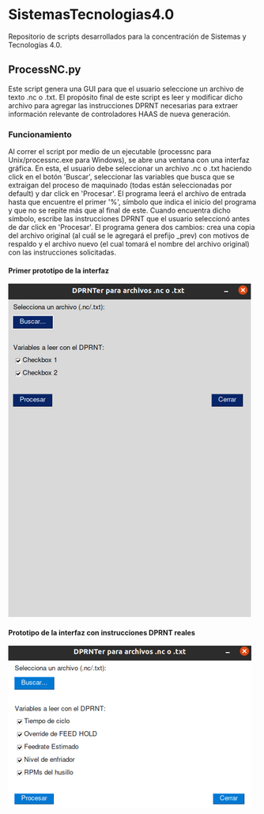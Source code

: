 # SistemasTecnologias4.0
Repositorio de scripts desarrollados para la concentración de Sistemas y Tecnologías 4.0.

## ProcessNC.py
Este script genera una GUI para que el usuario seleccione un archivo de texto .nc o .txt. El propósito final de este script es
leer y modificar dicho archivo para agregar las instrucciones DPRNT necesarias para extraer información relevante de
controladores HAAS de nueva generación.

### Funcionamiento
Al correr el script por medio de un ejecutable (processnc para Unix/processnc.exe para Windows), se abre una ventana con
una interfaz gráfica. En esta, el usuario debe seleccionar un archivo .nc o .txt haciendo click en el botón 'Buscar',
seleccionar las variables que busca que se extraigan del proceso de maquinado (todas están seleccionadas por default)
y dar click en 'Procesar'. El programa leerá el archivo de entrada hasta que encuentre el primer '%', símbolo que indica
el inicio del programa y que no se repite más que al final de este. Cuando encuentra dicho símbolo, escribe las
instrucciones DPRNT que el usuario seleccionó antes de dar click en 'Procesar'. El programa genera dos cambios: crea una
copia del archivo original (al cuál se le agregará el prefijo _prev) con motivos de respaldo y el archivo nuevo
(el cual tomará el nombre del archivo original) con las instrucciones solicitadas.

#### Primer prototipo de la interfaz
![First GUI Draft](https://github.com/aaronrt21/SistemasTecnologias4.0/blob/main/GUIDraft.png)

#### Prototipo de la interfaz con instrucciones DPRNT reales
![DPRNTer GUI v1](https://github.com/aaronrt21/SistemasTecnologias4.0/blob/main/GUIv1.png)